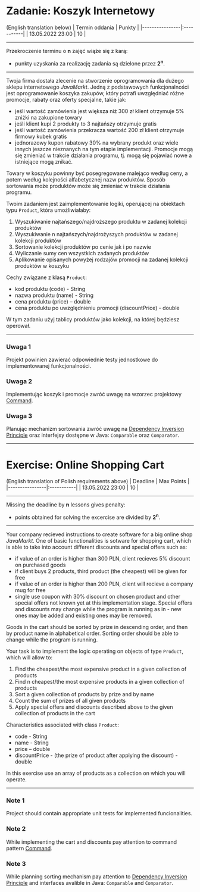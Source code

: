 # Zadanie: Koszyk Internetowy
(English translation below)
| Termin oddania | Punkty     |
|----------------|:-----------|
| 13.05.2022  23:00   |  10        |

--- 
Przekroczenie terminu o **n** zajęć wiąże się z karą:
- punkty uzyskania za realizację zadania są dzielone przez **2<sup>n</sup>**.

--- 

Twoja firma dostała zlecenie na stworzenie oprogramowania dla dużego sklepu internetowego *JavaMarkt*. 
Jedną z podstawowych funkcjonalności jest oprogramowanie koszyka zakupów, 
który potrafi uwzględniać różne promocje, rabaty oraz oferty specjalne, takie jak:
- jeśli wartość zamówienia jest większa niż 300 zł klient otrzymuje 5% zniżki na zakupione towary
- jeśli klient kupi 2 produkty to 3 najtańszy otrzymuje gratis
- jeśli wartość zamówienia przekracza wartość 200 zł klient otrzymuje firmowy kubek gratis
- jednorazowy kupon rabatowy 30% na wybrany produkt
oraz wiele innych jeszcze nieznanych na tym etapie implementacji. 
Promocje mogą się zmieniać w trakcie działania programu, tj. mogą się pojawiać nowe a istniejące mogą znikać.

Towary w koszyku powinny być posegregowane malejąco według ceny, 
a potem według kolejności alfabetycznej nazw produktów. 
Sposób sortowania może produktów może się zmieniać w trakcie działania programu. 

Twoim zadaniem jest zaimplementowanie logiki, operującej na obiektach typu ``Product``, 
która umożliwiałaby:
1. Wyszukiwanie najtańszego/najdroższego produktu w zadanej kolekcji produktów
2. Wyszukiwanie n najtańszych/najdrożyszych produktów w zadanej kolekcji produktów
3. Sortowanie kolekcji produktów po cenie jak i po nazwie
4. Wyliczanie sumy cen wszystkich zadanych produktów
6. Aplikowanie opisanych powyżej rodzajów promocji na zadanej kolekcji produktów w koszyku

Cechy związane z klasą ``Product``:
- kod produktu (code) - String
- nazwa produktu (name) - String
- cena produktu (price) – double
- cena produktu po uwzględnieniu promocji (discountPrice) - double

W tym zadaniu użyj tablicy produktów jako kolekcji, na której będziesz operował.

---

### Uwaga 1
Projekt powinien zawierać odpowiednie testy jednostkowe do implementowanej funkcjonalności.

### Uwaga 2
Implementując koszyk i promocje zwróć uwagę na wzorzec projektowy [Command](https://www.oodesign.com/command-pattern.html).

### Uwaga 3
Planując mechanizm sortowania zwróć uwagę na [Dependency Inversion Principle](https://www.oodesign.com/dependency-inversion-principle.html) oraz 
interfejsy dostępne w Java: ``Comparable`` oraz ``Comparator``.

---
# Exercise: Online Shopping Cart
(English translation of Polish requirements above)
| Deadline | Max Points     |
|----------------|:-----------|
| 13.05.2022  23:00   |  10        |

--- 
Missing the deadline by **n** lessons gives penalty:
- points obtained for solving the excercise are divided by **2<sup>n</sup>**.

--- 

Your company recieved instructions to create software for a big online shop *JavaMarkt*.
One of basic functionalities is sotware for shopping cart, which is able to take into account different discounts and special offers such as:
- if value of an order is higher than 300 PLN, client recieves 5% discount on purchased goods
- if client buys 2 products, third product (the cheapest) will be given for free
- if value of an order is higher than 200 PLN, client will recieve a company mug for free
- single use coupon with 30% discount on chosen product
and other special offers not known yet at this implementation stage.
Special offers and discounts may change while the program is running as in - new ones may be added and existing ones may be removed.

Goods in the cart should be sorted by prize in descending order, and then by product name in alphabetical order.
Sorting order should be able to change while the program is running.

Your task is to implement the logic operating on objects of type ``Product``,
which will allow to:
1. Find the cheapest/the most expensive product in a given collection of products
2. Find n cheapest/the most expensive products in a given collection of products
3. Sort a given collection of products by prize and by name
4. Count the sum of prizes of all given products
6. Apply special offers and discounts described above to the given collection of products in the cart

Characteristics associated with class ``Product``:
- code - String
- name - String
- price – double
- discountPrice - (the prize of product after applying the discount) - double

In this exercise use an array of products as a collection on which you will operate.

---

### Note 1
Project should contain appropriate unit tests for implemented funcionalities.

### Note 2
While implementing the cart and discounts pay attention to command pattern [Command](https://www.oodesign.com/command-pattern.html).

### Note 3
While planning sorting mechanism pay attention to [Dependency Inversion Principle](https://www.oodesign.com/dependency-inversion-principle.html) and 
interfaces avalible in Java: ``Comparable`` and ``Comparator``.
